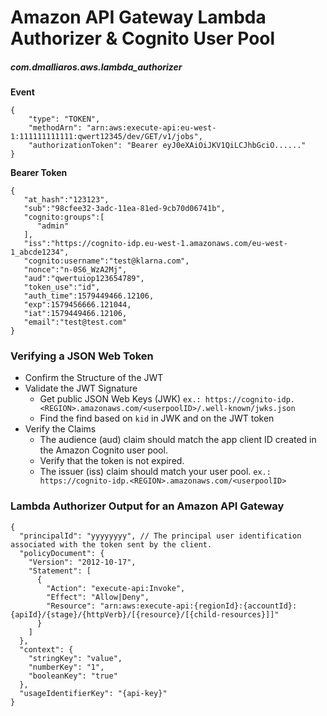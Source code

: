# Amazon API Gateway Lambda Authorizer & Cognito User Pool
##### com.dmalliaros.aws.lambda_authorizer
**Event**
```$xslt
{
    "type": "TOKEN",
    "methodArn": "arn:aws:execute-api:eu-west-1:111111111111:qwert12345/dev/GET/v1/jobs",
    "authorizationToken": "Bearer eyJ0eXAiOiJKV1QiLCJhbGciO......"
}
```
**Bearer Token**
```$xslt
{
   "at_hash":"123123",
   "sub":"98cfee32-3adc-11ea-81ed-9cb70d06741b",
   "cognito:groups":[
      "admin"
   ],
   "iss":"https://cognito-idp.eu-west-1.amazonaws.com/eu-west-1_abcde1234",
   "cognito:username":"test@klarna.com",
   "nonce":"n-0S6_WzA2Mj",
   "aud":"qwertuiop123654789",
   "token_use":"id",
   "auth_time":1579449466.12106,
   "exp":1579456666.121044,
   "iat":1579449466.12106,
   "email":"test@test.com"
}
```
### Verifying a JSON Web Token 

* Confirm the Structure of the JWT 
* Validate the JWT Signature
    * Get public JSON Web Keys (JWK) 
        `ex.: https://cognito-idp.<REGION>.amazonaws.com/<userpoolID>/.well-known/jwks.json`
    * Find the find based on `kid` in  JWK and on the JWT token
* Verify the Claims 
    * The audience (aud) claim should match the app client ID created in the Amazon Cognito user pool.  
    * Verify that the token is not expired.
    * The issuer (iss) claim should match your user pool.
     `ex.: https://cognito-idp.<REGION>.amazonaws.com/<userpoolID>`



### Lambda Authorizer Output for an Amazon API Gateway 
```
{
  "principalId": "yyyyyyyy", // The principal user identification associated with the token sent by the client.
  "policyDocument": {
    "Version": "2012-10-17",
    "Statement": [
      {
        "Action": "execute-api:Invoke",
        "Effect": "Allow|Deny",
        "Resource": "arn:aws:execute-api:{regionId}:{accountId}:{apiId}/{stage}/{httpVerb}/[{resource}/[{child-resources}]]"
      }
    ]
  },
  "context": {
    "stringKey": "value",
    "numberKey": "1",
    "booleanKey": "true"
  },
  "usageIdentifierKey": "{api-key}"
}
```
